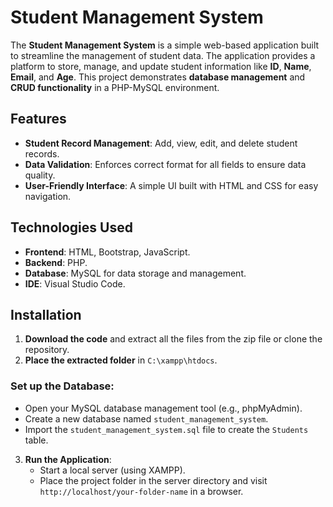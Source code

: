 # Student Management System

The **Student Management System** is a simple web-based application built to streamline the management of student data. The application provides a platform to store, manage, and update student information like **ID**, **Name**, **Email**, and **Age**. This project demonstrates **database management** and **CRUD functionality** in a PHP-MySQL environment.

## Features

- **Student Record Management**: Add, view, edit, and delete student records.
- **Data Validation**: Enforces correct format for all fields to ensure data quality.
- **User-Friendly Interface**: A simple UI built with HTML and CSS for easy navigation.

## Technologies Used

- **Frontend**: HTML, Bootstrap, JavaScript.
- **Backend**: PHP.
- **Database**: MySQL for data storage and management.
- **IDE**: Visual Studio Code.

## Installation

1. **Download the code** and extract all the files from the zip file or clone the repository.
2. **Place the extracted folder** in `C:\xampp\htdocs`.
   
### Set up the Database:
- Open your MySQL database management tool (e.g., phpMyAdmin).
- Create a new database named `student_management_system`.
- Import the `student_management_system.sql` file to create the `Students` table.

3. **Run the Application**:
   - Start a local server (using XAMPP).
   - Place the project folder in the server directory and visit `http://localhost/your-folder-name` in a browser.